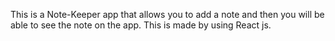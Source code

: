 This is a Note-Keeper app that allows you to add a note and then you will be able to see the note on the app. This is made by using React js.
<a href = " https://mynotes-47f36.web.app/home" target ="_blank"> </a>
